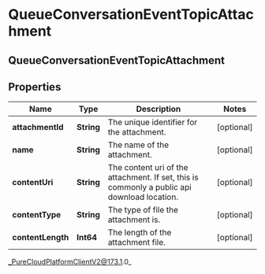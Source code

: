 # QueueConversationEventTopicAttachment

## QueueConversationEventTopicAttachment

## Properties

|Name | Type | Description | Notes|
|------------ | ------------- | ------------- | -------------|
| **attachmentId** | **String** | The unique identifier for the attachment. | [optional] |
| **name** | **String** | The name of the attachment. | [optional] |
| **contentUri** | **String** | The content uri of the attachment. If set, this is commonly a public api download location. | [optional] |
| **contentType** | **String** | The type of file the attachment is. | [optional] |
| **contentLength** | **Int64** | The length of the attachment file. | [optional] |



_PureCloudPlatformClientV2@173.1.0_
